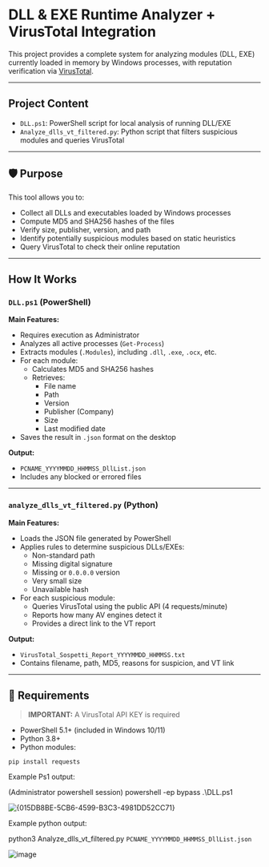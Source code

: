 # DLL & EXE Runtime Analyzer + VirusTotal Integration

This project provides a complete system for analyzing modules (DLL, EXE) currently loaded in memory by Windows processes, with reputation verification via [VirusTotal](https://www.virustotal.com/).

---

##  Project Content

- `DLL.ps1`: PowerShell script for local analysis of running DLL/EXE
- `Analyze_dlls_vt_filtered.py`: Python script that filters suspicious modules and queries VirusTotal

---

## 🛡️ Purpose

This tool allows you to:

- Collect all DLLs and executables loaded by Windows processes
- Compute MD5 and SHA256 hashes of the files
- Verify size, publisher, version, and path
- Identify potentially suspicious modules based on static heuristics
- Query VirusTotal to check their online reputation

---

##  How It Works

### `DLL.ps1` (PowerShell)

**Main Features:**

- Requires execution as Administrator
- Analyzes all active processes (`Get-Process`)
- Extracts modules (`.Modules`), including `.dll`, `.exe`, `.ocx`, etc.
- For each module:
  - Calculates MD5 and SHA256 hashes
  - Retrieves:
    - File name
    - Path
    - Version
    - Publisher (Company)
    - Size
    - Last modified date
- Saves the result in `.json` format on the desktop

**Output:**

- `PCNAME_YYYYMMDD_HHMMSS_DllList.json`
- Includes any blocked or errored files

---

###  `analyze_dlls_vt_filtered.py` (Python)

**Main Features:**

- Loads the JSON file generated by PowerShell
- Applies rules to determine suspicious DLLs/EXEs:
  - Non-standard path
  - Missing digital signature
  - Missing or `0.0.0.0` version
  - Very small size
  - Unavailable hash
- For each suspicious module:
  - Queries VirusTotal using the public API (4 requests/minute)
  - Reports how many AV engines detect it
  - Provides a direct link to the VT report

**Output:**

- `VirusTotal_Sospetti_Report_YYYYMMDD_HHMMSS.txt`
- Contains filename, path, MD5, reasons for suspicion, and VT link

---

## 🧰 Requirements

> **IMPORTANT:** A VirusTotal API KEY is required

- PowerShell 5.1+ (included in Windows 10/11)
- Python 3.8+
- Python modules:

```
pip install requests
```
Example Ps1 output:

(Administrator powershell session)
powershell -ep bypass
.\DLL.ps1 

![{015DB8BE-5CB6-4599-B3C3-4981DD52CC71}](https://github.com/user-attachments/assets/d183a711-764d-43e1-9502-b21942634131)


Example python output:


python3 Analyze_dlls_vt_filtered.py  `PCNAME_YYYYMMDD_HHMMSS_DllList.json`

![image](https://github.com/user-attachments/assets/a9783770-e4f1-4d90-8490-7f03ee712a35)



